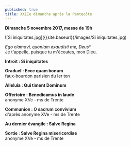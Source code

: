 ```yaml
---
published: true
title: XXIIe dimanche après la Pentecôte
---
```

**Dimanche 5 novembre 2017, messe de 19h**  

![Si iniquitates.jpg]({{site.baseurl}}/images/Si iniquitates.jpg)

*Ego clamavi, quoniam exaudisti me, Deus**  
Je t'appelle, puisque tu m'écoutes, mon Dieu.

**Introït : Si iniquitates**

**Graduel : Ecce quam bonum**  
faux-bourdon parisien du Ier ton

**Alleluia : Qui timent Dominum**

**Offertoire : Benedicamus in laude**  
anonyme XVe - ms de Trente

**Communion : O sacrum convivium**  
d'après anonyme XVe - ms de Trente

**Au dernier évangile : Salve Regina**

**Sortie : Salve Regina misericordiae**  
anonyme XVe - ms de Trente
